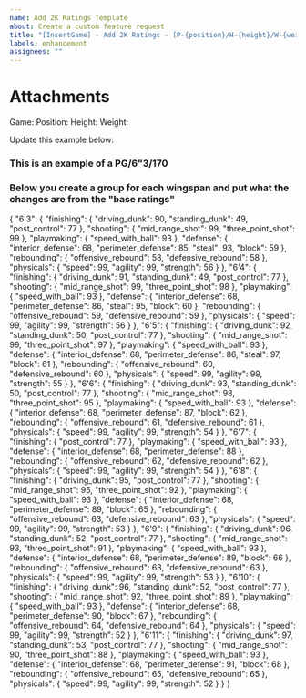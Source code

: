 ```yaml
---
name: Add 2K Ratings Template
about: Create a custom feature request
title: "[InsertGame] - Add 2K Ratings - [P-{position}/H-{height}/W-{weight}]"
labels: enhancement
assignees: ""
---
```


# Attachments

Game:
Position:
Height:
Weight:

Update this example below:

### This is an example of a PG/6"3/170

### Below you create a group for each wingspan and put what the changes are from the "base ratings"

{
"6'3": {
"finishing": {
"driving_dunk": 90,
"standing_dunk": 49,
"post_control": 77
},
"shooting": {
"mid_range_shot": 99,
"three_point_shot": 99
},
"playmaking": {
"speed_with_ball": 93
},
"defense": {
"interior_defense": 68,
"perimeter_defense": 85,
"steal": 93,
"block": 59
},
"rebounding": {
"offensive_rebound": 58,
"defensive_rebound": 58
},
"physicals": {
"speed": 99,
"agility": 99,
"strength": 56
}
},
"6'4": {
"finishing": {
"driving_dunk": 91,
"standing_dunk": 49,
"post_control": 77
},
"shooting": {
"mid_range_shot": 99,
"three_point_shot": 98
},
"playmaking": {
"speed_with_ball": 93
},
"defense": {
"interior_defense": 68,
"perimeter_defense": 86,
"steal": 95,
"block": 60
},
"rebounding": {
"offensive_rebound": 59,
"defensive_rebound": 59
},
"physicals": {
"speed": 99,
"agility": 99,
"strength": 56
}
},
"6'5": {
"finishing": {
"driving_dunk": 92,
"standing_dunk": 50,
"post_control": 77
},
"shooting": {
"mid_range_shot": 99,
"three_point_shot": 97
},
"playmaking": {
"speed_with_ball": 93
},
"defense": {
"interior_defense": 68,
"perimeter_defense": 86,
"steal": 97,
"block": 61
},
"rebounding": {
"offensive_rebound": 60,
"defensive_rebound": 60
},
"physicals": {
"speed": 99,
"agility": 99,
"strength": 55
}
},
"6'6": {
"finishing": {
"driving_dunk": 93,
"standing_dunk": 50,
"post_control": 77
},
"shooting": {
"mid_range_shot": 98,
"three_point_shot": 95
},
"playmaking": {
"speed_with_ball": 93
},
"defense": {
"interior_defense": 68,
"perimeter_defense": 87,
"block": 62
},
"rebounding": {
"offensive_rebound": 61,
"defensive_rebound": 61
},
"physicals": {
"speed": 99,
"agility": 99,
"strength": 54
}
},
"6'7": {
"finishing": {
"post_control": 77
},
"playmaking": {
"speed_with_ball": 93
},
"defense": {
"interior_defense": 68,
"perimeter_defense": 88
},
"rebounding": {
"offensive_rebound": 62,
"defensive_rebound": 62
},
"physicals": {
"speed": 99,
"agility": 99,
"strength": 54
}
},
"6'8": {
"finishing": {
"driving_dunk": 95,
"post_control": 77
},
"shooting": {
"mid_range_shot": 95,
"three_point_shot": 92
},
"playmaking": {
"speed_with_ball": 93
},
"defense": {
"interior_defense": 68,
"perimeter_defense": 89,
"block": 65
},
"rebounding": {
"offensive_rebound": 63,
"defensive_rebound": 63
},
"physicals": {
"speed": 99,
"agility": 99,
"strength": 53
}
},
"6'9": {
"finishing": {
"driving_dunk": 96,
"standing_dunk": 52,
"post_control": 77
},
"shooting": {
"mid_range_shot": 93,
"three_point_shot": 91
},
"playmaking": {
"speed_with_ball": 93
},
"defense": {
"interior_defense": 68,
"perimeter_defense": 89,
"block": 66
},
"rebounding": {
"offensive_rebound": 63,
"defensive_rebound": 63
},
"physicals": {
"speed": 99,
"agility": 99,
"strength": 53
}
},
"6'10": {
"finishing": {
"driving_dunk": 96,
"standing_dunk": 52,
"post_control": 77
},
"shooting": {
"mid_range_shot": 92,
"three_point_shot": 89
},
"playmaking": {
"speed_with_ball": 93
},
"defense": {
"interior_defense": 68,
"perimeter_defense": 90,
"block": 67
},
"rebounding": {
"offensive_rebound": 64,
"defensive_rebound": 64
},
"physicals": {
"speed": 99,
"agility": 99,
"strength": 52
}
},
"6'11": {
"finishing": {
"driving_dunk": 97,
"standing_dunk": 53,
"post_control": 77
},
"shooting": {
"mid_range_shot": 90,
"three_point_shot": 88
},
"playmaking": {
"speed_with_ball": 93
},
"defense": {
"interior_defense": 68,
"perimeter_defense": 91,
"block": 68
},
"rebounding": {
"offensive_rebound": 65,
"defensive_rebound": 65
},
"physicals": {
"speed": 99,
"agility": 99,
"strength": 52
}
}
}
